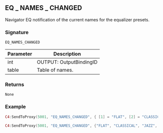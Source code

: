 ## EQ \_  NAMES \_  CHANGED

Navigator EQ notification of the current names for the equalizer presets.


### Signature

`EQ_NAMES_CHANGED`


| Parameter | Description |
| --- | --- |
| int | OUTPUT: OutputBindingID |
| table | Table of names. |


### Returns

`None`


### Example

```lua
C4:SendToProxy(5001, "EQ_NAMES_CHANGED", { [1] = "FLAT", [2] = "CLASSICAL", [3] = "JAZZ", [4] = "POP", [5] = "ROCK", OUTPUT = "4002" }, "NOTIFY")

C4:SendToProxy(5001, "EQ_NAMES_CHANGED", {"FLAT", "CLASSICAL", "JAZZ", "POP", "ROCK", OUTPUT = 4002}, "NOTIFY")
```

